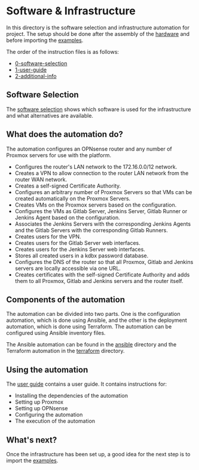 # Software & Infrastructure

In this directory is the software selection and infrastructure automation for project.
The setup should be done after the assembly of the [hardware](../hardware/README.md) and
before importing the [examples](../examples/README.md).

The order of the instruction files is as follows:
- [0-software-selection](0-software-selection.md)
- [1-user-guide](1-user-guide.md)
- [2-additional-info](2-additional-info.md)

## Software Selection
The [software selection](0-software-selection.md) shows which software is used for the infrastructure and what alternatives are available.

## What does the automation do?
The automation configures an OPNsense router and any number of Proxmox servers for use with the platform.

- Configures the router's LAN network to the 172.16.0.0/12 network.
- Creates a VPN to allow connection to the router LAN network from the router WAN network.
- Creates a self-signed Certificate Authority.
- Configures an arbitrary number of Proxmox Servers so that VMs can be created automatically on the Proxmox Servers.
- Creates VMs on the Proxmox servers based on the configuration.
- Configures the VMs as Gitlab Server, Jenkins Server, Gitlab Runner or Jenkins Agent based on the configuration.
- Associates the Jenkins Servers with the corresponding Jenkins Agents and the Gitlab Servers with the corresponding Gitlab Runners.
- Creates users for the VPN.
- Creates users for the Gitlab Server web interfaces.
- Creates users for the Jenkins Server web interfaces.
- Stores all created users in a kdbx password database.
- Configures the DNS of the router so that all Proxmox, Gitlab and Jenkins servers are locally accessible via one URL.
- Creates certificates with the self-signed Certificate Authority and adds them to all Proxmox, Gitlab and Jenkins servers and the router itself.

## Components of the automation

The automation can be divided into two parts.
One is the configuration automation, which is done using Ansible, and the other is the deployment automation,
which is done using Terraform. The automation can be configured using Ansible inventory files.

The Ansible automation can be found in the [ansible](./ansible) directory and the Terraform automation in the [terraform](./terraform) directory.

## Using the automation

The [user guide](./1-user-guide.md) contains a user guide. It contains instructions for:
- Installing the dependencies of the automation
- Setting up Proxmox
- Setting up OPNsense
- Configuring the automation
- The execution of the automation

## What's next?
Once the infrastructure has been set up, a good idea for the next step is to import the [examples](../examples/README.md).